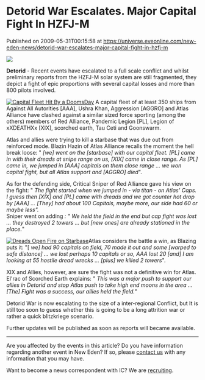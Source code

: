 # Detorid War Escalates. Major Capital Fight In HZFJ-M
Published on 2009-05-31T00:15:58 at https://universe.eveonline.com/new-eden-news/detorid-war-escalates-major-capital-fight-in-hzfj-m

![](http://www.eve-ic.net/media/assets/icarticlebanner.png)  
  
 **Detorid** - Recent events have escalated to a full scale conflict and whilst preliminary reports from the HZFJ-M solar system are still fragmented, they depict a fight of epic proportions with several capital losses and more than 800 pilots involved.  
  
[![Capital Fleet Hit By a DoomsDay](http://www.eve-ic.net/media/articles/3108/capddthumb.png)](http://www.eve-ic.net/media/igbd/igbd.php?faction=ic&url=http%3A%2F%2Fwww.eve-ic.net%2Fmedia%2Farticles%2F3108%2Fcapdd.png) A capital fleet of at least 350 ships from Against All Autorities [AAA], Ushra Khan, Aggression [AGGRO] and Atlas Alliance have clashed against a similar sized force sporting (among the others) members of Red Alliance, Pandemic Legion [PL], Legion of xXDEATHXx [XIX], scorched earth, Tau Ceti and Goonswarm.  
  
Atlas and allies were trying to kill a starbase that was due out from reinforced mode. Blazin Hazin of Atlas Alliance recalls the moment the hell break loose: " _[we] went on the [starbase] with our capital fleet. [PL] came in with their dreads at snipe range on us, [XIX] came in close range. As [PL] came in, we jumped in [AAA] capitals on them close range … we won capital fight, but all Atlas support and [AGGRO] died_".  
  
As for the defending side, Critical Sniper of Red Alliance gave his view on the fight: " _The fight started when we jumped in - via titan - on Atlas' Caps. I guess then [XIX] and [PL] came with dreads and we got counter hot drop by [AAA] … [They] had about 100 Capitals, maybe more, our side had 60 or maybe less"._   
Sniper went on adding _: "_ _We held the field in the end but cap fight was lost … they destroyed 2 towers … but [new ones] are already stationed in the place._"  
  
[![Dreads Open Fire on Starbase](http://www.eve-ic.net/media/articles/3108/sbfirethumb.png)](http://www.eve-ic.net/media/igbd/igbd.php?faction=ic&url=http%3A%2F%2Fwww.eve-ic.net%2Fmedia%2Farticles%2F3108%2Fsbfire.png)Atlas considers the battle a win, as Blazing puts it: "[ _we] had 90 capitals on field, 70 made it out and some [warped to safe distance] … we lost perhaps 10 capitals or so, AAA lost 20 [and] I am looking at 55 hostile dread wrecks … [plus] we killed 2 towers_".   
  
XIX and Allies, however, are sure the fight was not a definitive win for Atlas. El'rac of Scorched Earth explains: " _This was a major push to support our allies in Detorid and stop Atlas push to take high end moons in the area … [The] Fight was a success, our allies held the field._"  
  
Detorid War is now escalating to the size of a inter-regional Conflict, but It is still too soon to guess whether this is going to be a long attrition war or rather a quick blitzkriege scenario.  
  
Further updates will be published as soon as reports will became available.

* * *

Are you affected by the events in this article? Do you have information regarding another event in New Eden? If so, please [contact us](http://myeve.eve-online.com/news.asp?a=submitrp) with any information that you may have.  
  
Want to become a news correspondent with IC? We are [recruiting](http://www.eveonline.com/isd.asp).
